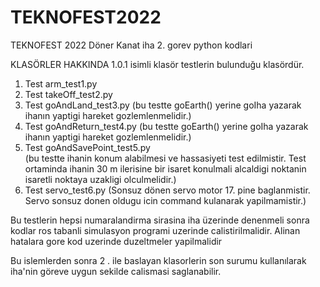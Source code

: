 # TEKNOFEST2022
TEKNOFEST 2022 Döner Kanat iha 2. gorev python kodlari

KLASÖRLER HAKKINDA
1.0.1 isimli klasör testlerin bulunduğu klasördür. 

1. Test arm_test1.py
2. Test takeOff_test2.py
3. Test goAndLand_test3.py
    (bu testte goEarth() yerine goIha yazarak ihanın yaptigi hareket gozlemlenmelidir.)
4. Test goAndReturn_test4.py 
    (bu testte goEarth() yerine goIha yazarak ihanın yaptigi hareket gozlemlenmelidir.)
5. Test goAndSavePoint_test5.py   
    (bu testte ihanin konum alabilmesi ve hassasiyeti test edilmistir. Test ortaminda ihanin 30 m ilerisine bir isaret konulmali alcaldigi noktanin isaretli noktaya    uzakligi olculmelidir.)
6. Test servo_test6.py (Sonsuz dönen servo motor 17. pine baglanmistir. Servo sonsuz donen oldugu icin command kulanarak yapilmamistir.)

Bu testlerin hepsi numaralandirma sirasina iha üzerinde denenmeli sonra kodlar ros tabanli simulasyon programi uzerinde calistirilmalidir.
Alinan hatalara gore kod uzerinde duzeltmeler yapilmalidir

Bu islemlerden sonra 2 . ile baslayan klasorlerin son surumu kullanılarak iha'nin göreve uygun sekilde calismasi saglanabilir.
